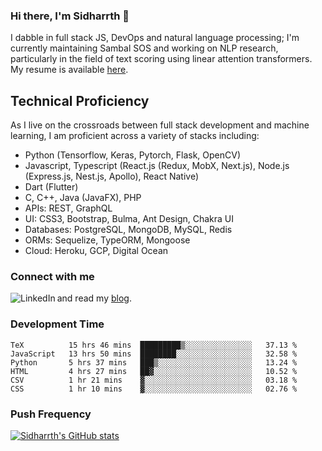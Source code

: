 ### Hi there, I'm Sidharrth 👋

I dabble in full stack JS, DevOps and natural language processing; I'm currently maintaining Sambal SOS and working on NLP research, particularly in the field of text scoring using linear attention transformers. My resume is available [here](https://mathsforgeeks.org/assets/resume.pdf).

## Technical Proficiency
As I live on the crossroads between full stack development and machine learning, I am proficient across a variety of stacks including:
- Python (Tensorflow, Keras, Pytorch, Flask, OpenCV)
- Javascript, Typescript (React.js (Redux, MobX, Next.js), Node.js (Express.js, Nest.js, Apollo), React Native)
- Dart (Flutter)
- C, C++, Java (JavaFX), PHP
- APIs: REST, GraphQL
- UI: CSS3, Bootstrap, Bulma, Ant Design, Chakra UI
- Databases: PostgreSQL, MongoDB, MySQL, Redis
- ORMs: Sequelize, TypeORM, Mongoose
- Cloud: Heroku, GCP, Digital Ocean

### Connect with me

[<img align="left" alt="LinkedIn" src="https://img.shields.io/badge/linkedin-%230077B5.svg?&style=for-the-badge&logo=linkedin&logoColor=white" />][linkedin]
and read my [blog].


### Development Time
<!--START_SECTION:waka-->

```text
TeX          15 hrs 46 mins  █████████▒░░░░░░░░░░░░░░░   37.13 %
JavaScript   13 hrs 50 mins  ████████░░░░░░░░░░░░░░░░░   32.58 %
Python       5 hrs 37 mins   ███▒░░░░░░░░░░░░░░░░░░░░░   13.24 %
HTML         4 hrs 27 mins   ██▓░░░░░░░░░░░░░░░░░░░░░░   10.52 %
CSV          1 hr 21 mins    ▓░░░░░░░░░░░░░░░░░░░░░░░░   03.18 %
CSS          1 hr 10 mins    ▓░░░░░░░░░░░░░░░░░░░░░░░░   02.76 %
```

<!--END_SECTION:waka-->

### Push Frequency
[![Sidharrth's GitHub stats](https://github-readme-stats.vercel.app/api?username=sidharrth2002&show_icons=true)](https://github.com/sidharrth2002/github-readme-stats)

[site]: http://mathsforgeeks.org/
[blog]: https://mathsforgeeks.org/blog
[linkedin]: https://www.linkedin.com/in/sidharrth-nagappan/
